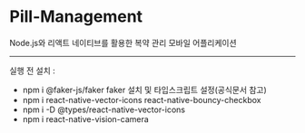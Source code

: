 # Pill-Management

Node.js와 리액트 네이티브를 활용한 복약 관리 모바일 어플리케이션

---

실행 전 설치 :

- npm i @faker-js/faker
  faker 설치 및 타입스크립트 설정(공식문서 참고)
- npm i react-native-vector-icons react-native-bouncy-checkbox
- npm i -D @types/react-native-vector-icons
- npm i react-native-vision-camera
